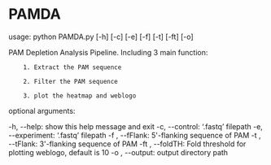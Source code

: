 # PAMDA

usage: python PAMDA.py [-h] [-c] [-e] [-f] [-t] [-ft] [-o]

PAM Depletion Analysis Pipeline. Including 3 main function:

        1. Extract the PAM sequence
        
        2. Filter the PAM sequence
        
        3. plot the heatmap and weblogo
        

optional arguments:

-h, --help: show this help message and exit
-c, --control: ‘.fastq’ filepath
-e, --experiment: ‘.fastq’ filepath
-f , --fFlank: 5'-flanking sequence of PAM
-t , --tFlank: 3'-flanking sequence of PAM
-ft , --foldTH: Fold threshold for plotting weblogo, default is 10
-o , --output: output directory path

